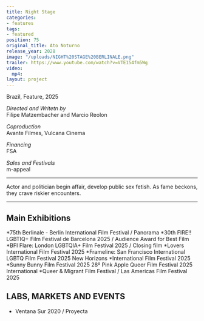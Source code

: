 ```yaml
---
title: Night Stage
categories:
- features
tags:
- featured
position: 75
original_title: Ato Noturno
release_year: 2028
image: "/uploads/NIGHT%20STAGE%20BERLINALE.png"
trailer: https://www.youtube.com/watch?v=VTE154fm5Wg
video:
  mp4: 
layout: project
---
```


Brazil, Feature, 2025

*Directed and Writetn by*\
Filipe Matzembacher and Marcio Reolon

*Coproduction*\
Avante Filmes, Vulcana Cinema

*Financing*\
FSA

*Sales and Festivals*\
m-appeal

***

Actor and politician begin affair, develop public sex fetish. As fame beckons, they crave riskier encounters.

***

## Main Exhibitions

*75th Berlinale - Berlin International Film Festival / Panorama
*30th FIRE!! LGBTIQ+ Film Festival de Barcelona 2025 / Audience Award for Best Film
*BFI Flare: London LGBTQIA+ Film Festival 2025 / Closing film
*Lovers International Film Festival 2025
*Frameline: San Francisco International LGBTQ Film Festival 2025 New Horizons *International Film Festival 2025
*Sunny Bunny Film Festival 2025 28º Pink Apple Queer Film Festival 2025 International *Queer & Migrant Film Festival / Las Americas Film Festival 2025 

## LABS, MARKETS AND EVENTS

* Ventana Sur 2020 / Proyecta